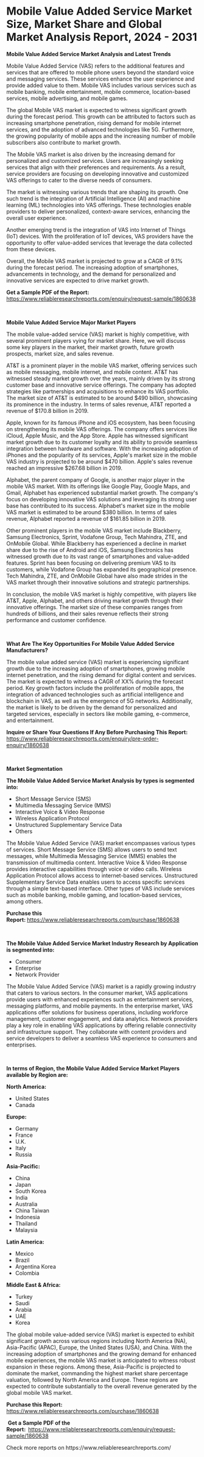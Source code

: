 <p><h1>Mobile Value Added Service Market Size, Market Share and Global Market Analysis Report, 2024 - 2031</h1></p><p><strong>Mobile Value Added Service Market Analysis and Latest Trends</strong></p>
<p><p>Mobile Value Added Service (VAS) refers to the additional features and services that are offered to mobile phone users beyond the standard voice and messaging services. These services enhance the user experience and provide added value to them. Mobile VAS includes various services such as mobile banking, mobile entertainment, mobile commerce, location-based services, mobile advertising, and mobile games.</p><p>The global Mobile VAS market is expected to witness significant growth during the forecast period. This growth can be attributed to factors such as increasing smartphone penetration, rising demand for mobile internet services, and the adoption of advanced technologies like 5G. Furthermore, the growing popularity of mobile apps and the increasing number of mobile subscribers also contribute to market growth.</p><p>The Mobile VAS market is also driven by the increasing demand for personalized and customized services. Users are increasingly seeking services that align with their preferences and requirements. As a result, service providers are focusing on developing innovative and customized VAS offerings to cater to the diverse needs of consumers.</p><p>The market is witnessing various trends that are shaping its growth. One such trend is the integration of Artificial Intelligence (AI) and machine learning (ML) technologies into VAS offerings. These technologies enable providers to deliver personalized, context-aware services, enhancing the overall user experience.</p><p>Another emerging trend is the integration of VAS into Internet of Things (IoT) devices. With the proliferation of IoT devices, VAS providers have the opportunity to offer value-added services that leverage the data collected from these devices.</p><p>Overall, the Mobile VAS market is projected to grow at a CAGR of 9.1% during the forecast period. The increasing adoption of smartphones, advancements in technology, and the demand for personalized and innovative services are expected to drive market growth.</p></p>
<p><strong>Get a Sample PDF of the Report:&nbsp;</strong> <a href="https://www.reliableresearchreports.com/enquiry/request-sample/1860638">https://www.reliableresearchreports.com/enquiry/request-sample/1860638</a></p>
<p>&nbsp;</p>
<p><strong>Mobile Value Added Service Major Market Players</strong></p>
<p><p>The mobile value-added service (VAS) market is highly competitive, with several prominent players vying for market share. Here, we will discuss some key players in the market, their market growth, future growth prospects, market size, and sales revenue.</p><p>AT&T is a prominent player in the mobile VAS market, offering services such as mobile messaging, mobile internet, and mobile content. AT&T has witnessed steady market growth over the years, mainly driven by its strong customer base and innovative service offerings. The company has adopted strategies like partnerships and acquisitions to enhance its VAS portfolio. The market size of AT&T is estimated to be around $490 billion, showcasing its prominence in the industry. In terms of sales revenue, AT&T reported a revenue of $170.8 billion in 2019.</p><p>Apple, known for its famous iPhone and iOS ecosystem, has been focusing on strengthening its mobile VAS offerings. The company offers services like iCloud, Apple Music, and the App Store. Apple has witnessed significant market growth due to its customer loyalty and its ability to provide seamless integration between hardware and software. With the increasing adoption of iPhones and the popularity of its services, Apple's market size in the mobile VAS industry is projected to be around $470 billion. Apple's sales revenue reached an impressive $267.68 billion in 2019.</p><p>Alphabet, the parent company of Google, is another major player in the mobile VAS market. With its offerings like Google Play, Google Maps, and Gmail, Alphabet has experienced substantial market growth. The company's focus on developing innovative VAS solutions and leveraging its strong user base has contributed to its success. Alphabet's market size in the mobile VAS market is estimated to be around $380 billion. In terms of sales revenue, Alphabet reported a revenue of $161.85 billion in 2019.</p><p>Other prominent players in the mobile VAS market include Blackberry, Samsung Electronics, Sprint, Vodafone Group, Tech Mahindra, ZTE, and OnMobile Global. While Blackberry has experienced a decline in market share due to the rise of Android and iOS, Samsung Electronics has witnessed growth due to its vast range of smartphones and value-added features. Sprint has been focusing on delivering premium VAS to its customers, while Vodafone Group has expanded its geographical presence. Tech Mahindra, ZTE, and OnMobile Global have also made strides in the VAS market through their innovative solutions and strategic partnerships.</p><p>In conclusion, the mobile VAS market is highly competitive, with players like AT&T, Apple, Alphabet, and others driving market growth through their innovative offerings. The market size of these companies ranges from hundreds of billions, and their sales revenue reflects their strong performance and customer confidence.</p></p>
<p>&nbsp;</p>
<p><strong>What Are The Key Opportunities For Mobile Value Added Service Manufacturers?</strong></p>
<p><p>The mobile value added service (VAS) market is experiencing significant growth due to the increasing adoption of smartphones, growing mobile internet penetration, and the rising demand for digital content and services. The market is expected to witness a CAGR of XX% during the forecast period. Key growth factors include the proliferation of mobile apps, the integration of advanced technologies such as artificial intelligence and blockchain in VAS, as well as the emergence of 5G networks. Additionally, the market is likely to be driven by the demand for personalized and targeted services, especially in sectors like mobile gaming, e-commerce, and entertainment.</p></p>
<p><strong>Inquire or Share Your Questions If Any Before Purchasing This Report:</strong> <a href="https://www.reliableresearchreports.com/enquiry/pre-order-enquiry/1860638">https://www.reliableresearchreports.com/enquiry/pre-order-enquiry/1860638</a></p>
<p>&nbsp;</p>
<p><strong>Market Segmentation</strong></p>
<p><strong>The Mobile Value Added Service Market Analysis by types is segmented into:</strong></p>
<p><ul><li>Short Message Service (SMS)</li><li>Multimedia Messaging Service (MMS)</li><li>Interactive Voice & Video Response</li><li>Wireless Application Protocol</li><li>Unstructured Supplementary Service Data</li><li>Others</li></ul></p>
<p><p>The Mobile Value Added Service (VAS) market encompasses various types of services. Short Message Service (SMS) allows users to send text messages, while Multimedia Messaging Service (MMS) enables the transmission of multimedia content. Interactive Voice & Video Response provides interactive capabilities through voice or video calls. Wireless Application Protocol allows access to internet-based services. Unstructured Supplementary Service Data enables users to access specific services through a simple text-based interface. Other types of VAS include services such as mobile banking, mobile gaming, and location-based services, among others.</p></p>
<p><strong>Purchase this Report:&nbsp;</strong><a href="https://www.reliableresearchreports.com/purchase/1860638">https://www.reliableresearchreports.com/purchase/1860638</a></p>
<p>&nbsp;</p>
<p><strong>The Mobile Value Added Service Market Industry Research by Application is segmented into:</strong></p>
<p><ul><li>Consumer</li><li>Enterprise</li><li>Network Provider</li></ul></p>
<p><p>The Mobile Value Added Service (VAS) market is a rapidly growing industry that caters to various sectors. In the consumer market, VAS applications provide users with enhanced experiences such as entertainment services, messaging platforms, and mobile payments. In the enterprise market, VAS applications offer solutions for business operations, including workforce management, customer engagement, and data analytics. Network providers play a key role in enabling VAS applications by offering reliable connectivity and infrastructure support. They collaborate with content providers and service developers to deliver a seamless VAS experience to consumers and enterprises.</p></p>
<p>&nbsp;</p>
<p><strong>In terms of Region, the Mobile Value Added Service Market Players available by Region are:</strong></p>
<p>
    <p> <strong> North America: </strong>
        <ul>
            <li>United States</li>
            <li>Canada</li>
        </ul>
        </p> 
    <p> <strong> Europe: </strong>
        <ul>
            <li>Germany</li>
            <li>France</li>
            <li>U.K.</li>
            <li>Italy</li>
            <li>Russia</li>
        </ul>
        </p> 
    <p> <strong> Asia-Pacific: </strong>
        <ul>
            <li>China</li>
            <li>Japan</li>
            <li>South Korea</li>
            <li>India</li>
            <li>Australia</li>
            <li>China Taiwan</li>
            <li>Indonesia</li>
            <li>Thailand</li>
            <li>Malaysia</li>
        </ul>
        </p> 
    <p> <strong> Latin America: </strong>
        <ul>
            <li>Mexico</li>
            <li>Brazil</li>
            <li>Argentina Korea</li>
            <li>Colombia</li>
        </ul>
        </p> 
    <p> <strong> Middle East & Africa: </strong>
        <ul>
            <li>Turkey</li>
            <li>Saudi</li>
            <li>Arabia</li>
            <li>UAE</li>
            <li>Korea</li>
        </ul>
    </p>
    </p>
<p><p>The global mobile value-added service (VAS) market is expected to exhibit significant growth across various regions including North America (NA), Asia-Pacific (APAC), Europe, the United States (USA), and China. With the increasing adoption of smartphones and the growing demand for enhanced mobile experiences, the mobile VAS market is anticipated to witness robust expansion in these regions. Among these, Asia-Pacific is projected to dominate the market, commanding the highest market share percentage valuation, followed by North America and Europe. These regions are expected to contribute substantially to the overall revenue generated by the global mobile VAS market.</p></p>
<p><strong>Purchase this Report: </strong><a href="https://www.reliableresearchreports.com/purchase/1860638">https://www.reliableresearchreports.com/purchase/1860638</a></p>
<p>&nbsp;<strong>Get a Sample PDF of the Report:&nbsp;&nbsp;</strong><a href="https://www.reliableresearchreports.com/enquiry/request-sample/1860638">https://www.reliableresearchreports.com/enquiry/request-sample/1860638</a></p>
<p><strong></strong></p>
<p>Check more reports on https://www.reliableresearchreports.com/</p>